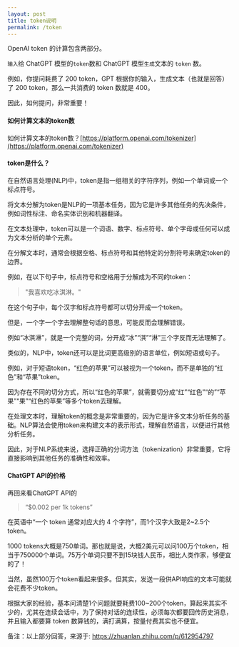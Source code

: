 ```yaml
---
layout: post
title: token说明
permalink: /token
---
```


OpenAI token 的计算包含两部分。

`输入`给 ChatGPT 模型的`token`数和 ChatGPT 模型`生成`文本的 `token` 数。

例如，你提问耗费了 200 token，GPT 根据你的输入，生成文本（也就是回答）了 200 token，那么一共消费的 token 数就是 400。

因此，如何提问，非常重要！

#### 如何计算文本的token数

如何计算文本的token数？[https://platform.openai.com/tokenizer](https://platform.openai.com/tokenizer)

#### token是什么？

在自然语言处理(NLP)中，token是指一组相关的字符序列，例如一个单词或一个标点符号。

将文本分解为token是NLP的一项基本任务，因为它是许多其他任务的先决条件，例如词性标注、命名实体识别和机器翻译。

在文本处理中，token可以是一个词语、数字、标点符号、单个字母或任何可以成为文本分析的单个元素。

在分解文本时，通常会根据空格、标点符号和其他特定的分割符号来确定token的边界。

例如，在以下句子中，标点符号和空格用于分解成为不同的token：

> "我喜欢吃冰淇淋。"

在这个句子中，每个汉字和标点符号都可以切分开成一个token。

但是，一个字一个字去理解整句话的意思，可能反而会理解错误。

例如“冰淇淋”，就是一个完整的词，分开成“冰”“淇”“淋”三个字反而无法理解了。

类似的，NLP中，token还可以是比词更高级别的语言单位，例如短语或句子。

例如，对于短语token，“红色的苹果”可以被视为一个token，而不是单独的“红色”和“苹果”token。

因为存在不同的切分方式，所以“红色的苹果”，就需要切分成“红”“红色”“的”“苹果”“果”“红色的苹果”等多个token去理解。

在处理文本时，理解token的概念是非常重要的，因为它是许多文本分析任务的基础。NLP算法会使用token来构建文本的表示形式，理解自然语言，以便进行其他分析任务。

因此，对于NLP系统来说，选择正确的分词方法（tokenization）非常重要，它将直接影响到其他任务的准确性和效率。


#### ChatGPT API的价格

再回来看ChatGPT API的

> “$0.002 per 1k tokens”

在英语中“一个 token 通常对应大约 4 个字符”，而1个汉字大致是2~2.5个token。

1000 tokens大概是750单词。那也就是说，大概2美元可以问100万个token，相当于750000个单词。75万个单词只要不到15块钱人民币，相比人类作家，够便宜的了！

当然，虽然100万个token看起来很多。但其实，发送一段供API响应的文本可能就会花费不少token。

根据大家的经验，基本问清楚1个问题就要耗费100~200个token，算起来其实不少的，尤其在连续会话中，为了保持对话的连续性，必须每次都要回传历史消息，并且输入都要算 token 数算钱的，满打满算，按量付费其实也不便宜。


备注：以上部分回答，来源于: https://zhuanlan.zhihu.com/p/612954797